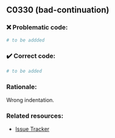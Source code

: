 ## C0330 (bad-continuation)

### :x: Problematic code:

```python
# to be addded
```

### :heavy_check_mark: Correct code:

```python
# to be added
```

### Rationale:

Wrong indentation.

### Related resources:

- [Issue Tracker](https://github.com/PyCQA/pylint/issues?q=is%3Aissue+%22bad-continuation%22+OR+%22C0330%22)
